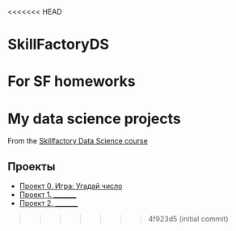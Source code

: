 <<<<<<< HEAD
# SkillFactoryDS
For SF homeworks
=======
# My data science projects
From the [Skillfactory Data Science course](https://skillfactory.ru/data-scientist)

## Проекты

*	[Проект 0. Игра: Угадай число](https://github.com/Chicko68/my_first_rep/tree/main/project_0)
*	[Проект 1. _______](_____)
*	[Проект 2. _______](_____)
>>>>>>> 4f923d5 (initial commit)
